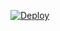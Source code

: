 [![Deploy](https://www.herokucdn.com/deploy/button.png)](https://dashboard.heroku.com/new?template=https://github.com/seav1/herox)
